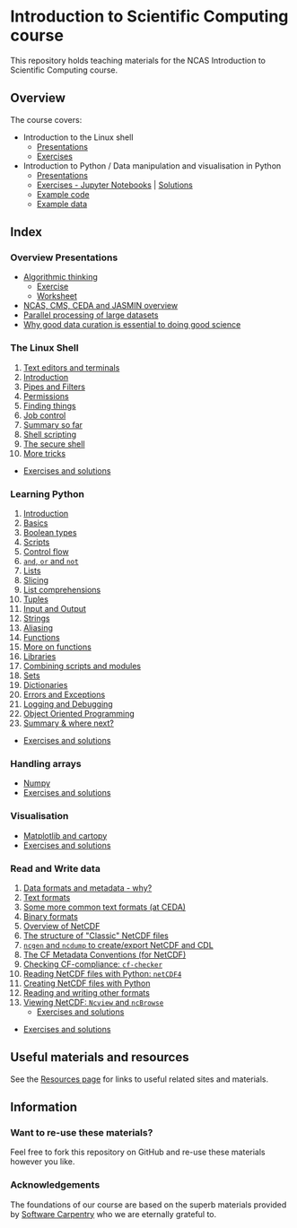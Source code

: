 # Introduction to Scientific Computing course  
This repository holds teaching materials for the NCAS Introduction to Scientific Computing course.  

## Overview  

The course covers:  
- Introduction to the Linux shell
  - [Presentations](https://github.com/ncasuk/ncas-isc/tree/master/shell/presentations)  
  - [Exercises](https://github.com/ncasuk/ncas-isc/tree/master/shell/exercises)
- Introduction to Python / Data manipulation and visualisation in Python
  - [Presentations](https://github.com/ncasuk/ncas-isc/tree/master/python/presentations) 
  - [Exercises - Jupyter Notebooks](https://github.com/ncasuk/ncas-isc/tree/master/python/notebooks) | [Solutions](https://github.com/ncasuk/ncas-isc/tree/master/python/notebooks/solutions)
  - [Example code](https://github.com/ncasuk/ncas-isc/tree/master/python/notebooks/example_code)
  - [Example data](https://github.com/ncasuk/ncas-isc/tree/master/python/notebooks/example_data)  

## Index  
### Overview Presentations  
* [Algorithmic thinking](https://github.com/ncasuk/ncas-isc/blob/master/working_practices/Algorithmic_thinking.pdf)  
    * [Exercise](https://github.com/ncasuk/ncas-isc/blob/master/working_practices/Algorithmic_thinking_exercise_1.pdf)  
    * [Worksheet](https://github.com/ncasuk/ncas-isc/blob/master/working_practices/Algorithmic_thinking_exercise_1_worksheet.pdf)  
* [NCAS, CMS, CEDA and JASMIN overview](https://github.com/ncasuk/ncas-isc/blob/master/working_practices/NCAS_CMS_CEDA_JASMIN_overview.pdf)  
* [Parallel processing of large datasets](https://github.com/ncasuk/ncas-isc/blob/master/working_practices/Parallel_Processing_Large_Data.pdf)  
* [Why good data curation is essential to doing good science](https://github.com/ncasuk/ncas-isc/blob/master/working_practices/Why_good_data_management_is_essential_for_good_science.pdf)  
### The Linux Shell  
1. [Text editors and terminals](https://github.com/ncasuk/ncas-isc/blob/master/shell/presentations/01_editors.pdf)  
2. [Introduction](https://github.com/ncasuk/ncas-isc/blob/master/shell/presentations/02_intro.pdf)  
3. [Pipes and Filters](https://github.com/ncasuk/ncas-isc/blob/master/shell/presentations/03_pipefilter.pdf)  
4. [Permissions](https://github.com/ncasuk/ncas-isc/blob/master/shell/presentations/04_perm.pdf)  
5. [Finding things](https://github.com/ncasuk/ncas-isc/blob/master/shell/presentations/05_find.pdf)  
6. [Job control](https://github.com/ncasuk/ncas-isc/blob/master/shell/presentations/06_jobvars.pdf)  
7. [Summary so far](https://github.com/ncasuk/ncas-isc/blob/master/shell/presentations/07_wake_up.pdf)  
8. [Shell scripting](https://github.com/ncasuk/ncas-isc/blob/master/shell/presentations/08_shellscripts.pdf)  
9. [The secure shell](https://github.com/ncasuk/ncas-isc/blob/master/shell/presentations/09_ssh.pdf)  
10. [More tricks](https://github.com/ncasuk/ncas-isc/blob/master/shell/presentations/10_moretricks.pdf)  

- [Exercises and solutions](shell/exercises/shell_exercise_index.md) 

### Learning Python
1. [Introduction](https://github.com/ncasuk/ncas-isc/blob/master/python/presentations/learning_python/01_ceda-intro.pdf)  
2. [Basics](https://github.com/ncasuk/ncas-isc/blob/master/python/presentations/learning_python/02_basics_bool_scripts.pdf)  
3. [Boolean types](https://github.com/ncasuk/ncas-isc/blob/master/python/presentations/learning_python/02_basics_bool_scripts.pdf)  
4. [Scripts](https://github.com/ncasuk/ncas-isc/blob/master/python/presentations/learning_python/02_basics_bool_scripts.pdf)  
5. [Control flow](https://github.com/ncasuk/ncas-isc/blob/master/python/presentations/learning_python/03_flow__and_not.pdf)  
6. [`and`, `or` and `not`](https://github.com/ncasuk/ncas-isc/blob/master/python/presentations/learning_python/03_flow__and_not.pdf)  
7. [Lists](https://github.com/ncasuk/ncas-isc/blob/master/python/presentations/learning_python/04_lists__slice__list_comp.pdf)  
8. [Slicing](https://github.com/ncasuk/ncas-isc/blob/master/python/presentations/learning_python/04_lists__slice__list_comp.pdf)  
9. [List comprehensions](https://github.com/ncasuk/ncas-isc/blob/master/python/presentations/learning_python/04_lists__slice__list_comp.pdf)  
10. [Tuples](https://github.com/ncasuk/ncas-isc/blob/master/python/presentations/learning_python/05_ceda-tuples.pdf)  
11. [Input and Output](https://github.com/ncasuk/ncas-isc/blob/master/python/presentations/learning_python/06_io.pdf)  
12. [Strings](https://github.com/ncasuk/ncas-isc/blob/master/python/presentations/learning_python/07_strings.pdf)  
13. [Aliasing](https://github.com/ncasuk/ncas-isc/blob/master/python/presentations/learning_python/08_ceda-alias.pdf)  
14. [Functions](https://github.com/ncasuk/ncas-isc/blob/master/python/presentations/learning_python/09_func__func_objects.pdf)  
15. [More on functions](https://github.com/ncasuk/ncas-isc/blob/master/python/presentations/learning_python/09_func__func_objects.pdf)  
16. [Libraries](https://github.com/ncasuk/ncas-isc/blob/master/python/presentations/learning_python/10_lib__scripts.pdf)  
17. [Combining scripts and modules](https://github.com/ncasuk/ncas-isc/blob/master/python/presentations/learning_python/10_lib__scripts.pdf)  
18. [Sets](https://github.com/ncasuk/ncas-isc/blob/master/python/presentations/learning_python/11_ceda-sets__dicts.pdf)  
19. [Dictionaries](https://github.com/ncasuk/ncas-isc/blob/master/python/presentations/learning_python/11_ceda-sets__dicts.pdf)  
20. [Errors and Exceptions](https://github.com/ncasuk/ncas-isc/blob/master/python/presentations/learning_python/12_ceda-error.pdf)  
21. [Logging and Debugging](https://github.com/ncasuk/ncas-isc/blob/master/python/presentations/learning_python/13_ceda-log-pdb.pdf)  
22. [Object Oriented Programming](https://github.com/ncasuk/ncas-isc/blob/master/python/presentations/learning_python/14_ceda-oop.pdf)  
23. [Summary & where next?](https://github.com/ncasuk/ncas-isc/blob/master/python/presentations/learning_python/15_ceda-py-summary.pdf)

* [Exercises and solutions](https://github.com/ncasuk/ncas-isc/blob/master/python/notebooks)

### Handling arrays  
* [Numpy](https://github.com/ncasuk/ncas-isc/blob/master/python/presentations/handling_arrays/numpy.pdf)  
* [Exercises and solutions](https://github.com/ncasuk/ncas-isc/blob/master/python/notebooks)  

### Visualisation  
* [Matplotlib and cartopy](https://github.com/ncasuk/ncas-isc/blob/master/python/presentations/visualisation/matplotlib_and_cartopy.pdf)  
* [Exercises and solutions](https://github.com/ncasuk/ncas-isc/blob/master/python/notebooks)  

### Read and Write data  
1. [Data formats and metadata - why?](https://github.com/ncasuk/ncas-isc/blob/master/python/presentations/read_write_data/01_data_formats.pdf)  
2. [Text formats](https://github.com/ncasuk/ncas-isc/blob/master/python/presentations/read_write_data/02_python_text_formats.pdf)  
3. [Some more common text formats (at CEDA)](https://github.com/ncasuk/ncas-isc/blob/master/python/presentations/read_write_data/03_text_formats_ceda.pdf)  
4. [Binary formats](https://github.com/ncasuk/ncas-isc/blob/master/python/presentations/read_write_data/04_binary_formats.pdf)  
5. [Overview of NetCDF](https://github.com/ncasuk/ncas-isc/blob/master/python/presentations/read_write_data/05_netcdf_overview.pdf)  
6. [The structure of "Classic" NetCDF files](https://github.com/ncasuk/ncas-isc/blob/master/python/presentations/read_write_data/06_netcdf_structure.pdf)  
7. [`ncgen` and `ncdump` to create/export NetCDF and CDL](https://github.com/ncasuk/ncas-isc/blob/master/python/presentations/read_write_data/07_ncgen_ncdump_cdl.pdf)  
8. [The CF Metadata Conventions (for NetCDF)](https://github.com/ncasuk/ncas-isc/blob/master/python/presentations/read_write_data/08_cf_metadata_conventions.pdf)  
9. [Checking CF-compliance: `cf-checker`](https://github.com/ncasuk/ncas-isc/blob/master/python/presentations/read_write_data/09_cfchecker.pdf)  
10. [Reading NetCDF files with Python: `netCDF4`](https://github.com/ncasuk/ncas-isc/blob/master/python/presentations/read_write_data/10_read_netcdf_python.pdf)  
11. [Creating NetCDF files with Python](https://github.com/ncasuk/ncas-isc/blob/master/python/presentations/read_write_data/11_create_netcdf_python.pdf)  
12. [Reading and writing other formats](https://github.com/ncasuk/ncas-isc/blob/master/python/presentations/read_write_data/12_python_and_other_formats.pdf)  
13. [Viewing NetCDF: `Ncview` and `ncBrowse`](https://github.com/ncasuk/ncas-isc/blob/master/python/presentations/read_write_data/13_ncview_ncbrowse.pdf)  
	* [Exercises and solutions](https://github.com/ncasuk/ncas-isc/blob/master/python/exercises/ncview_ncbrowse_exercises_solutions.pdf)  

* [Exercises and solutions](https://github.com/ncasuk/ncas-isc/blob/master/python/notebooks)  

## Useful materials and resources

See the [Resources page](resources.md) for links to useful related sites and materials.

## Information  
### Want to re-use these materials?  
Feel free to fork this repository on GitHub and re-use these materials however you like.  

### Acknowledgements  
The foundations of our course are based on the superb materials provided by [Software Carpentry](https://software-carpentry.org/) who we are eternally grateful to.  
